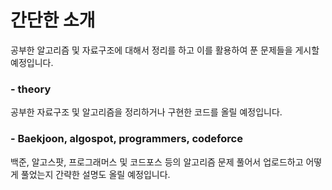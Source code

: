 
# 간단한 소개
공부한 알고리즘 및 자료구조에 대해서 정리를 하고 이를 활용하여 푼 문제들을 게시할 예정입니다.

### - theory
공부한 자료구조 및 알고리즘을 정리하거나 구현한 코드를 올릴 예정입니다.

### - Baekjoon, algospot, programmers, codeforce
백준, 알고스팟, 프로그래머스 및 코드포스 등의 알고리즘 문제 풀어서 업로드하고 어떻게 풀었는지 간략한 설명도 올릴 예정입니다.
